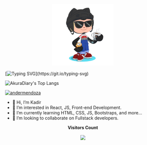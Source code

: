 <div align=center>
        <img src="https://raw.githubusercontent.com/AhmedFathyDev/AhmedFathyDev/main/GitHub.png" alt="GitHub Octocat Drinking a Cup of Coffee" height="200">
</div>

[![Typing SVG](https://readme-typing-svg.demolab.com?font=Fira+Code&pause=1000&random=false&width=435&lines=Hey+World!!!;Kadir+is+coming...)](https://git.io/typing-svg)










![AkuraDiary's Top Langs](https://github-readme-stats.vercel.app/api/top-langs/?username=kadirizm1907&theme=tokyonight&layout=compact)



<p align="left"> <a href="https://github.com/ryo-ma/github-profile-trophy"><img src="https://github-profile-trophy.vercel.app/?username=kadirizm1907&theme=dracula&column=7" alt="andermendoza" /></a> </p>

- 👋 Hi, I’m Kadir
- 👀 I’m interested in React, JS, Front-end Development.
- 🌱 I’m currently learning HTML, CSS, JS, Bootstraps, and more...
- 💞️ I’m looking to collaborate on Fullstack developers.


<!---
kadirizm1907/kadirizm1907 is a ✨ special ✨ repository because its `README.md` (this file) appears on your GitHub profile.
You can click the Preview link to take a look at your changes.
--->
<div align="center">
 <b style = {font-weight: 600}>Visitors Count</b>

<p align="center"><img align="center" src="https://profile-counter.glitch.me/{kadirizm1907}/count.svg" /></p> 
<br>
</div>
